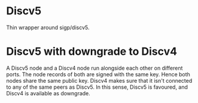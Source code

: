 # Discv5

Thin wrapper around sigp/discv5.

# Discv5 with downgrade to Discv4

A Discv5 node and a Discv4 node run alongside each other on different ports. The node
records of both are signed with the same key. Hence both nodes share the same public
key. Discv4 makes sure that it isn't connected to any of the same peers as Discv5. In
this sense, Discv5 is favoured, and Discv4 is available as downgrade.